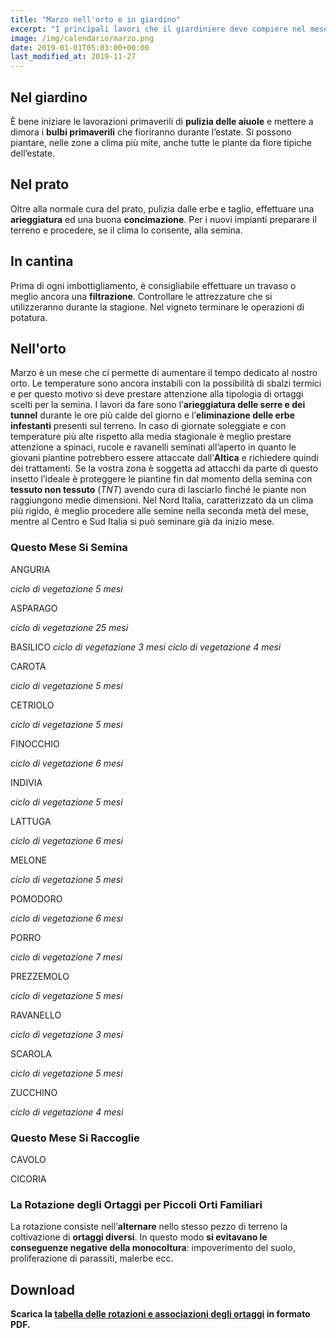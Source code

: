 ```yaml
---
title: "Marzo nell'orto e in giardino"
excerpt: "I principali lavori che il giardiniere deve compiere nel mese di marzo in giardino, nell'orto e nel frutteto per ottenere un buon raccolto e ottimi risultati."
image: /img/calendario/marzo.png
date: 2019-01-01T05:03:00+00:00
last_modified_at: 2019-11-27
---
```

## Nel giardino
È bene iniziare le lavorazioni primaverili di
**pulizia delle aiuole** e mettere
a dimora i **bulbi primaverili** che
fioriranno durante l’estate. Si possono
piantare, nelle zone a clima più mite,
anche tutte le piante da fiore tipiche
dell’estate.

## Nel prato
Oltre alla normale cura del prato, pulizia dalle erbe e
taglio, effettuare una **arieggiatura** ed una buona **concimazione**.
Per i nuovi impianti preparare il terreno e procedere, se il clima lo consente,
alla semina.

## In cantina
Prima di ogni imbottigliamento, è consigliabile
effettuare un travaso o meglio ancora una **filtrazione**. Controllare
le attrezzature che si utilizzeranno durante la stagione.
Nel vigneto terminare le operazioni di potatura.

## Nell'orto
Marzo è un mese che ci permette di aumentare il tempo dedicato al nostro orto.
Le temperature sono ancora instabili con la possibilità di sbalzi termici e
per questo motivo si deve prestare attenzione alla
tipologia di ortaggi scelti per la semina.
I lavori da fare sono l’**arieggiatura delle serre e dei tunnel** durante le ore
più calde del giorno e l’**eliminazione delle erbe infestanti** presenti sul terreno.
In caso di giornate soleggiate e con
temperature più alte rispetto alla media
stagionale è meglio prestare attenzione
a spinaci, rucole e ravanelli seminati
all’aperto in quanto le giovani piantine
potrebbero essere attaccate dall’**Altica**
e richiedere quindi dei trattamenti. Se
la vostra zona è soggetta ad attacchi
da parte di questo insetto l’ideale è
proteggere le piantine fin dal momento
della semina con **tessuto non tessuto** (*TNT*)
avendo cura di lasciarlo finché le piante
non raggiungono medie dimensioni.
Nel Nord Italia, caratterizzato da un
clima più rigido, è meglio procedere alle
semine nella seconda metà del mese,
mentre al Centro e Sud Italia si può
seminare già da inizio mese.

### Questo Mese Si Semina
ANGURIA

*ciclo di vegetazione 5 mesi*

ASPARAGO

*ciclo di vegetazione 25 mesi*

BASILICO
*ciclo di vegetazione 3 mesi*
*ciclo di vegetazione 4 mesi*

CAROTA

*ciclo di vegetazione 5 mesi*

CETRIOLO

*ciclo di vegetazione 5 mesi*

FINOCCHIO

*ciclo di vegetazione 6 mesi*

INDIVIA

*ciclo di vegetazione 5 mesi*

LATTUGA

*ciclo di vegetazione 6 mesi*

MELONE

*ciclo di vegetazione 5 mesi*

POMODORO

*ciclo di vegetazione 6 mesi*

PORRO

*ciclo di vegetazione 7 mesi*

PREZZEMOLO

*ciclo di vegetazione 5 mesi*

RAVANELLO

*ciclo di vegetazione 3 mesi*

SCAROLA

*ciclo di vegetazione 5 mesi*

ZUCCHINO

*ciclo di vegetazione 4 mesi*


### Questo Mese Si Raccoglie
CAVOLO

CICORIA


### La Rotazione degli Ortaggi per Piccoli Orti Familiari
La rotazione consiste nell’**alternare** nello stesso pezzo di terreno la coltivazione di **ortaggi diversi**. In questo modo **si evitavano le conseguenze negative della monocoltura**: impoverimento del suolo, proliferazione di parassiti, malerbe ecc.

## Download

<p><strong>Scarica la <a href="/download/la-rotazione-degli-ortaggi-per-piccoli-orti-familiari.pdf" download="rotazioneOrtaggi.pdf" title="La Rotazione degli Ortaggi per Piccoli Orti Familiari">tabella delle rotazioni e associazioni degli ortaggi</a> in formato PDF.</strong></p>
